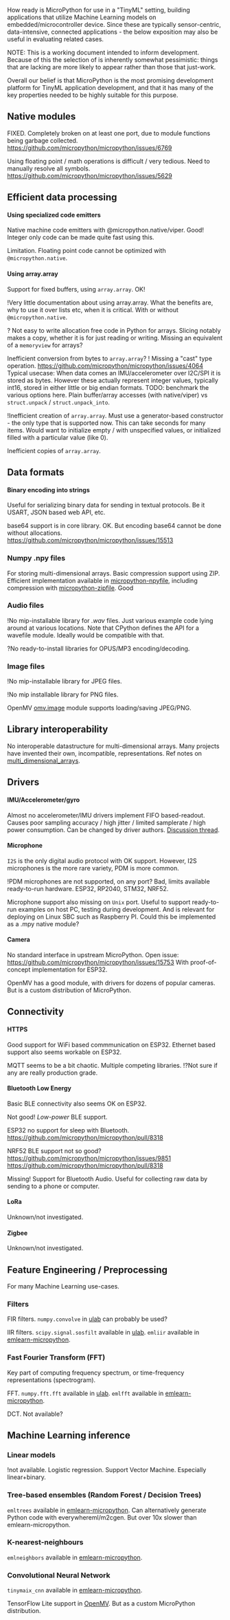 
How ready is MicroPython for use in a "TinyML" setting,
building applications that utilize Machine Learning models on embedded/microcontroller device.
Since these are typically sensor-centric, data-intensive, connected applications -
the below exposition may also be useful in evaluating related cases.

NOTE: This is a working document intended to inform development.
Because of this the selection of is inherently somewhat pessimistic:
things that are lacking are more likely to appear rather than those that just-work.

Overall our belief is that MicroPython is the most promising
development platform for TinyML application development,
and that it has many of the key properties needed to be highly suitable for this purpose.

## Native modules

FIXED. Completely broken on at least one port, due to module functions being garbage collected.
https://github.com/micropython/micropython/issues/6769

Using floating point / math operations is difficult / very tedious.
Need to manually resolve all symbols.
https://github.com/micropython/micropython/issues/5629 

## Efficient data processing

#### Using specialized code emitters

Native machine code emitters with @micropython.native/viper.
Good! Integer only code can be made quite fast using this.

Limitation. Floating point code cannot be optimized with `@micropython.native`.

#### Using array.array

Support for fixed buffers, using `array.array`. OK!

!Very little documentation about using array.array.
What the benefits are, why to use it over lists etc, when it is critical.
With or without `@micropython.native`.

? Not easy to write allocation free code in Python for arrays.
Slicing notably makes a copy, whether it is for just reading or writing.
Missing an equivalent of a `memoryview` for arrays?

Inefficient conversion from bytes to `array.array`?
! Missing a "cast" type operation.
https://github.com/micropython/micropython/issues/4064
Typical usecase: When data comes an IMU/accelerometer over I2C/SPI it is stored as bytes.
However these actually represent integer values, typically int16,
stored in either little or big endian formats.
TODO: benchmark the various options here.
Plain buffer/array accesses (with native/viper) vs `struct.unpack` / `struct.unpack_into`.

!Inefficient creation of `array.array`.
Must use a generator-based constructor - the only type that is supported now.
This can take seconds for many items.
Would want to initialize empty / with unspecified values, or initialized filled with a particular value (like 0).

Inefficient copies of `array.array`.

## Data formats

#### Binary encoding into strings
Useful for serializing binary data for sending in textual protocols.
Be it USART, JSON based web API, etc.

base64 support is in core library. OK.
But encoding base64 cannot be done without allocations.
https://github.com/micropython/micropython/issues/15513

### Numpy .npy files

For storing multi-dimensional arrays. Basic compression support using ZIP.
Efficient implementation available in [micropython-npyfile](https://github.com/jonnor/micropython-npyfile), including compression with [micropython-zipfile](https://github.com/jonnor/micropython-zipfile). Good

### Audio files
!No mip-installable library for *.wav* files.
Just various example code lying around at various locations.
Note that CPython defines the API for a wavefile module.
Ideally would be compatible with that.

?No ready-to-install libraries for OPUS/MP3 encoding/decoding.

### Image files

!No mip-installable library for JPEG files.

!No mip installable library for PNG files.

OpenMV [omv.image](https://docs.openmv.io/library/omv.image.html) module supports loading/saving JPEG/PNG.

## Library interoperability

No interoperable datastructure for multi-dimensional arrays.
Many projects have invented their own, incompatible, representations.
Ref notes on [multi_dimensional_arrays](multi_dimensional_arrays.md).

## Drivers

#### IMU/Accelerometer/gyro
Almost no accelerometer/IMU drivers implement FIFO based-readout.
Causes poor sampling accuracy / high jitter / limited samplerate / high power consumption.
Can be changed by driver authors. [Discussion thread](https://github.com/orgs/micropython/discussions/15512).

#### Microphone

`I2S` is the only digital audio protocol with OK support.
However, I2S microphones is the more rare variety, PDM is more common.

!PDM microphones are not supported, on any port?
Bad, limits available ready-to-run hardware.
ESP32, RP2040, STM32, NRF52.

Microphone support also missing on `Unix` port.
Useful to support ready-to-run examples on host PC, testing during development.
And is relevant for deploying on Linux SBC such as Raspberry PI.
Could this be implemented as a .mpy native module?

#### Camera
No standard interface in upstream MicroPython.
Open issue: https://github.com/micropython/micropython/issues/15753
With proof-of-concept implementation for ESP32.

OpenMV has a good module, with drivers for dozens of popular cameras.
But is a custom distribution of MicroPython.

## Connectivity

#### HTTPS
Good support for WiFi based commmunication on ESP32.
Ethernet based support also seems workable on ESP32.

MQTT seems to be a bit chaotic.
Multiple competing libraries.
!?Not sure if any are really production grade.

#### Bluetooth Low Energy
Basic BLE connectivity also seems OK on ESP32.

Not good! *Low-power* BLE support.

ESP32 no support for sleep with Bluetooth.
https://github.com/micropython/micropython/pull/8318

NRF52 BLE support not so good? 
https://github.com/micropython/micropython/issues/9851
https://github.com/micropython/micropython/pull/8318

Missing! Support for Bluetooth Audio.
Useful for collecting raw data by sending to a phone or computer.

#### LoRa
Unknown/not investigated.

#### Zigbee
Unknown/not investigated.


## Feature Engineering / Preprocessing

For many Machine Learning use-cases.

### Filters

FIR filters.
`numpy.convolve` in [ulab](https://github.com/v923z/micropython-ulab) can probably be used?

IIR filters.
`scipy.signal.sosfilt` available in [ulab](https://github.com/v923z/micropython-ulab).
`emliir` available in [emlearn-micropython](https://github.com/emlearn/emlearn-micropython).

### Fast Fourier Transform (FFT)
Key part of computing frequency spectrum, or time-frequency representations (spectrogram).

FFT.
`numpy.fft.fft` available in [ulab](https://github.com/v923z/micropython-ulab).
`emlfft` available in [emlearn-micropython](https://github.com/emlearn/emlearn-micropython).

DCT.
Not available?

## Machine Learning inference

### Linear models

!not available.
Logistic regression.
Support Vector Machine. Especially linear+binary.

### Tree-based ensembles (Random Forest / Decision Trees)

`emltrees` available in [emlearn-micropython](https://github.com/emlearn/emlearn-micropython).
Can alternatively generate Python code with everywhereml/m2cgen.
But over 10x slower than emlearn-micropython.

### K-nearest-neighbours

`emlneighbors` available in [emlearn-micropython](https://github.com/emlearn/emlearn-micropython).

### Convolutional Neural Network

`tinymaix_cnn` available in [emlearn-micropython](https://github.com/emlearn/emlearn-micropython).

TensorFlow Lite support in [OpenMV](https://docs.openmv.io/library/omv.ml.html).
But as a custom MicroPython distribution.



